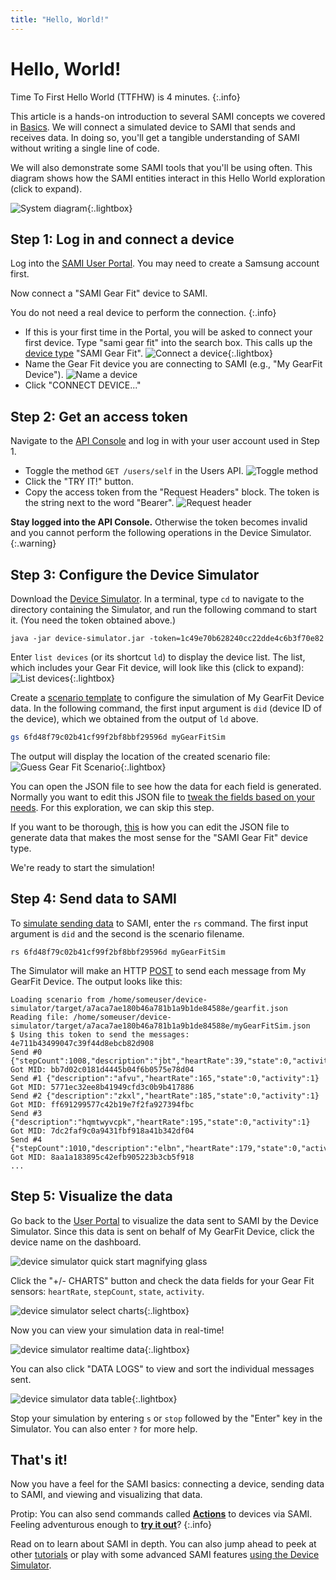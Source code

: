 ```yaml
---
title: "Hello, World!"
---
```


# Hello, World!

Time To First Hello World (TTFHW) is 4 minutes.
{:.info}

This article is a hands-on introduction to several SAMI concepts we covered in [Basics](/sami/sami-documentation/sami-basics.html). We will connect a simulated device to SAMI that sends and receives data. In doing so, you'll get a tangible understanding of SAMI without writing a single line of code. 

We will also demonstrate some SAMI tools that you'll be using often. This diagram shows how the SAMI entities interact in this Hello World exploration (click to expand).

![System diagram](/images/docs/sami/sami-documentation/diagramHelloWorld2.png){:.lightbox}

## Step 1: Log in and connect a device

Log into the [SAMI User Portal](https://portal.samsungsami.io). You may need to create a Samsung account first.

Now connect a "SAMI Gear Fit" device to SAMI. 

You do not need a real device to perform the connection.
{:.info}

- If this is your first time in the Portal, you will be asked to connect your first device. Type "sami gear fit" into the search box. This calls up the [device type](https://developer.samsungsami.io/sami/sami-documentation/sami-basics.html#device-id-and-device-type) "SAMI Gear Fit".
![Connect a device](/images/docs/sami/sami-documentation/add-first-device-gearfit.png){:.lightbox}
- Name the Gear Fit device you are connecting to SAMI (e.g., "My GearFit Device").
![Name a device](/images/docs/sami/sami-documentation/name_gearfit.png)
- Click "CONNECT DEVICE..."

## Step 2: Get an access token

Navigate to the [API Console](https://api-console.samsungsami.io) and log in with your user account used in Step 1.

- Toggle the method `GET /users/self` in the Users API.
![Toggle method](/images/docs/sami/sami-documentation/toggle_getuser.png)
- Click the "TRY IT!" button.
- Copy the access token from the "Request Headers" block. The token is the string next to the word "Bearer". 
![Request header](/images/docs/sami/sami-documentation/getuser_requestheader.png)

**Stay logged into the API Console.** Otherwise the token becomes invalid and you cannot perform the following operations in the Device Simulator. 
{:.warning}

## Step 3: Configure the Device Simulator

Download the [Device Simulator](/sami/downloads/device-simulator.zip?raw=true). In a terminal, type `cd` to navigate to the directory containing the Simulator, and run the following command to start it. (You need the token obtained above.)

~~~
java -jar device-simulator.jar -token=1c49e70b628240cc22dde4c6b3f70e82
~~~

Enter `list devices` (or its shortcut `ld`) to display the device list. The list, which includes your Gear Fit device, will look like this (click to expand):
![List devices](/images/docs/sami/sami-documentation/ds_list_device_gearfit.png){:.lightbox}

Create a [scenario template](/sami/demos-tools/device-simulator.html#guess-scenario) to configure the simulation of My GearFit Device data. In the following command, the first input argument is `did` (device ID of the device), which we obtained from the output of `ld` above.

~~~bash
gs 6fd48f79c02b41cf99f2bf8bbf29596d myGearFitSim
~~~

The output will display the location of the created scenario file:
![Guess Gear Fit Scenario](/images/docs/sami/sami-documentation/ds_gs_gearfit.png){:.lightbox}

You can open the JSON file to see how the data for each field is generated. Normally you want to edit this JSON file to [tweak the fields based on your needs](/sami/demos-tools/device-simulator.html#the-config-object). For this exploration, we can skip this step.

If you want to be thorough, [this](/sami/introduction/editing-the-gearfit-scenario.html) is how you can edit the JSON file to generate data that makes the most sense for the "SAMI Gear Fit" device type.

We're ready to start the simulation!

## Step 4: Send data to SAMI

To [simulate sending data](/sami/demos-tools/device-simulator.html#running-a-scenario) to SAMI, enter the `rs` command. The first input argument is `did` and the second is the scenario filename.

~~~
rs 6fd48f79c02b41cf99f2bf8bbf29596d myGearFitSim
~~~

The Simulator will make an HTTP [POST](https://developer.samsungsami.io/sami/api-spec.html#post-a-message-or-action) to send each message from My GearFit Device. The output looks like this:

~~~
Loading scenario from /home/someuser/device-simulator/target/a7aca7ae180b46a781b1a9b1de84588e/gearfit.json
Reading file: /home/someuser/device-simulator/target/a7aca7ae180b46a781b1a9b1de84588e/myGearFitSim.json
$ Using this token to send the messages: 4e711b43499047c39f44d8ebcb82d908
Send #0 {"stepCount":1008,"description":"jbt","heartRate":39,"state":0,"activity":2}
Got MID: bb7d02c0181d4445b04f6b0575e78d04
Send #1 {"description":"afvu","heartRate":165,"state":0,"activity":1}
Got MID: 5771ec32ee8b41949cfd3c0b9b417886
Send #2 {"description":"zkxl","heartRate":185,"state":0,"activity":1}
Got MID: ff691299577c42b19e7f2fa927394fbc
Send #3 {"description":"hqmtwyvcpk","heartRate":195,"state":0,"activity":1}
Got MID: 7dc2faf9c0a9431fbf918a41b342df04
Send #4 {"stepCount":1010,"description":"elbn","heartRate":179,"state":0,"activity":0}
Got MID: 8aa1a183895c42efb905223b3cb5f918
...
~~~

## Step 5: Visualize the data

Go back to the [User Portal](https://portal.samsungsami.io) to visualize the data sent to SAMI by the Device Simulator. Since this data is sent on behalf of My GearFit Device, click the device name on the dashboard. 

![device simulator quick start magnifying glass](/images/docs/sami/sami-documentation/ds_magnifying_glass.png)

Click the "+/- CHARTS" button and check the data fields for your Gear Fit sensors: `heartRate`, `stepCount`, `state`, `activity`.

![device simulator select charts](/images/docs/sami/sami-documentation/ds_select_charts.png){:.lightbox}

Now you can view your simulation data in real-time!

 ![device simulator realtime data](/images/docs/sami/sami-documentation/ds_data_charts.png){:.lightbox}

You can also click "DATA LOGS" to view and sort the individual messages sent. 

 ![device simulator data table](/images/docs/sami/sami-documentation/ds_data_table.png){:.lightbox}

Stop your simulation by entering `s` or `stop` followed by the "Enter" key in the Simulator. You can also enter `?` for more help. 

## That's it!

Now you have a feel for the SAMI basics: connecting a device, sending data to SAMI, and viewing and visualizing that data.

Protip: You can also send commands called **[Actions](https://developer.samsungsami.io/sami/sami-documentation/sending-and-receiving-data.html#posting-a-message-with-actions)** to devices via SAMI. Feeling adventurous enough to **[try it out](https://developer.samsungsami.io/sami/demos-tools/device-simulator.html#simulate-sending-actions)**?
{:.info}

Read on to learn about SAMI in depth. You can also jump ahead to peek at other [tutorials](/sami/demos-tools/) or play with some advanced SAMI features [using the Device Simulator](/sami/demos-tools/device-simulator.html).